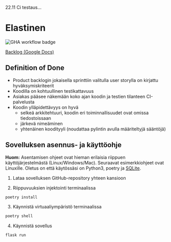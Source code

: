 22.11 Ci testaus...

# Elastinen

![GHA workflow badge](https://github.com/psangi-hy/ot-miniprojekti23/workflows/CI/badge.svg)


 [Backlog (Google Docs)](https://docs.google.com/spreadsheets/d/17COsn4LBcv9tK5OwG2H8qlhSb43Yw5VLccIJSeliQN4/edit#gid=0)

## Definition of Done
* Product backlogin jokaisella sprinttiin valitulla user storylla on kirjattu hyväksymiskriteerit
* Koodilla on kohtuullinen testikattavuus
* Asiakas pääsee näkemään koko ajan koodin ja testien tilanteen CI-palvelusta
* Koodin ylläpidettävyys on hyvä
    * selkeä arkkitehtuuri, koodin eri toiminnallisuudet ovat omissa tiedostoissaan
    * järkevä nimeäminen
    * yhtenäinen koodityyli (noudattaa pylintin avulla määriteltyjä sääntöjä)

## Sovelluksen asennus- ja käyttöohje
**Huom:**
Asentamisen ohjeet ovat hieman erilaisia riippuen käyttöjärjestelmästä (Linux/Windows/Mac). Seuraavat esimerkkiohjeet ovat Linuxille. Oletus on että käytössäsi on Python3, poetry  ja [SQLite](https://www.sqlite.org/download.html).

1. Lataa sovelluksen GitHub-repository yhteen kansioon

2. Riippuvuuksien injektointi terminaalissa
```bash
poetry install
```

3. Käynnistä virtuaaliympäristö terminaalissa
```bash
poetry shell
```

4. Käynnistä sovellus
```bash
flask run
```
